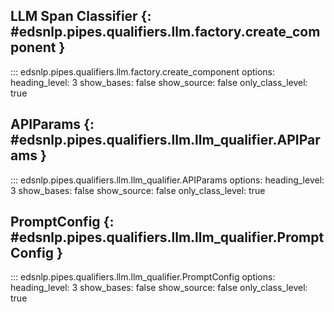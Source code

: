 ## LLM Span Classifier {: #edsnlp.pipes.qualifiers.llm.factory.create_component }

::: edsnlp.pipes.qualifiers.llm.factory.create_component
    options:
        heading_level: 3
        show_bases: false
        show_source: false
        only_class_level: true

## APIParams {: #edsnlp.pipes.qualifiers.llm.llm_qualifier.APIParams }

::: edsnlp.pipes.qualifiers.llm.llm_qualifier.APIParams
    options:
        heading_level: 3
        show_bases: false
        show_source: false
        only_class_level: true

## PromptConfig {: #edsnlp.pipes.qualifiers.llm.llm_qualifier.PromptConfig }

::: edsnlp.pipes.qualifiers.llm.llm_qualifier.PromptConfig
    options:
        heading_level: 3
        show_bases: false
        show_source: false
        only_class_level: true
